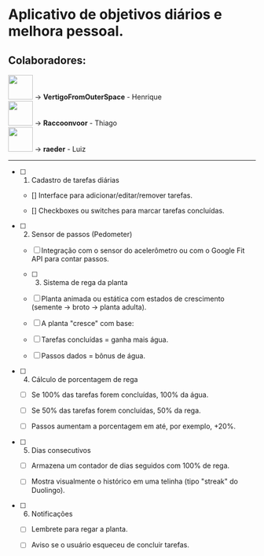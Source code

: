 # Aplicativo de objetivos diários e melhora pessoal.

## Colaboradores:
<img src="https://github.com/user-attachments/assets/d7b34f4e-3c38-4b09-8bd5-53013e94348b" style="width:50px; height:50px;"> -> **VertigoFromOuterSpace** - Henrique <br>
<img src="https://github.com/user-attachments/assets/c88bd63d-f727-418c-ad73-6e2c2a8aba5b" style="width:50px; height:50px;"> -> **Raccoonvoor** - Thiago <br>
<img src="https://github.com/user-attachments/assets/c97afebf-5066-41cd-b48a-ba1eb3ebd1f5" style="width:50px; height:50px;"> -> **raeder** - Luiz <br>

---

- [ ] 1. Cadastro de tarefas diárias

  - [] Interface para adicionar/editar/remover tarefas.

  - [] Checkboxes ou switches para marcar tarefas concluídas.

- [ ] 2. Sensor de passos (Pedometer)

  - [ ] Integração com o sensor do acelerômetro ou com o Google Fit API para contar passos.

  - [ ] 3. Sistema de rega da planta

  - [ ] Planta animada ou estática com estados de crescimento (semente → broto → planta adulta).

  - [ ] A planta "cresce" com base:

  - [ ] Tarefas concluídas = ganha mais água.

  - [ ] Passos dados = bônus de água.

- [ ] 4. Cálculo de porcentagem de rega

  - [ ] Se 100% das tarefas forem concluídas, 100% da água.

  - [ ] Se 50% das tarefas forem concluídas, 50% da rega.

  - [ ] Passos aumentam a porcentagem em até, por exemplo, +20%.

- [ ] 5. Dias consecutivos

  - [ ] Armazena um contador de dias seguidos com 100% de rega.

  - [ ] Mostra visualmente o histórico em uma telinha (tipo "streak" do Duolingo).

- [ ] 6. Notificações

  - [ ] Lembrete para regar a planta.

  - [ ] Aviso se o usuário esqueceu de concluir tarefas.
